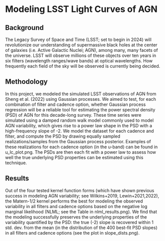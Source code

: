 # Modeling LSST Light Curves of AGN
## Background
The Legacy Survey of Space and Time (LSST; set to begin in 2024) will revolutionize our understanding of supermassive black holes at the center of galaxies (i.e. Active Galactic Nuclei; AGN), among many, many facets of the universe. LSST will observe millions of these objects over ten years in six filters (wavelength ranges/wave bands) at optical wavelengths. How frequently each field of the sky will be observed is currently being decided. 

## Methodology
In this project, we modeled the simulated LSST observations of AGN from Sheng et al. (2022) using Gaussian processes. We aimed to test, for each combination of filter and cadence option, whether Gaussian process regression will be a reliable tool for estimating the power spectral density (PSD) of AGN for this decade-long survey. These time series were simulated using a damped random walk model commonly used to model AGN variability, which gives rise to a power law shape in the PSD with a high-frequency slope of -2. We model the dataset for each cadence and filter, and compute the PSD by drawing equally sampled realizations/samples from the Gaussian process posterior. Examples of these realizations for each cadence option (in the u-band) can be found in u_lc_plot.png. The PSDs are then each fit with a power law to assess how well the true underlying PSD properties can be estimated using this technique. 

## Results
Out of the four tested kernel function forms (which have shown previous success in modeling AGN variability; see Wilkins+2019, Lewin+2021,2022), the Matern-1/2 kernel performs the best for modeling the observed variability in all filters and cadence options based on the negative log marginal likelihood (NLML; see the Table in nlml_results.png). We find that the modeling successfully preserves the underlying properties of the variability quantified by the PSD: the true (-2) slope is recovered within 1 std. dev. from the mean (in the distribution of the 400 best-fit PSD slopes) in all filters and cadence options (see the plot in slope_dists.png). 
